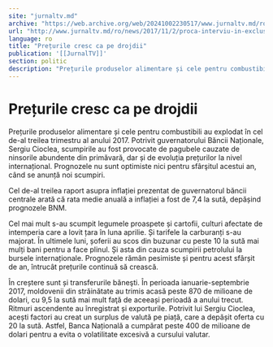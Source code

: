 ```yaml
---
site: "jurnaltv.md"
archive: "https://web.archive.org/web/20241002230517/www.jurnaltv.md/ro/news/2017/11/2/proca-interviu-in-exclusivitate-la-jurnal-tv-10308136/"
url: "http://www.jurnaltv.md/ro/news/2017/11/2/proca-interviu-in-exclusivitate-la-jurnal-tv-10308136/"
language: ro
title: "Prețurile cresc ca pe drojdii"
publication: '[[JurnalTV]]'
section: politic
description: "Prețurile produselor alimentare și cele pentru combustibili au explodat &icirc;n cel de-al treilea trimestru al anului 2017. Potrivit guvernatorului..."
---
```


# Prețurile cresc ca pe drojdii

Prețurile produselor alimentare și cele pentru combustibili au explodat în cel de-al treilea trimestru al anului 2017. Potrivit guvernatorului Băncii Naționale, Sergiu Cioclea, scumpirile au fost provocate de pagubele cauzate de ninsorile abundente din primăvară, dar și de evoluția prețurilor la nivel internațional. Prognozele nu sunt optimiste nici pentru sfârşitul acestui an, când se anunță noi scumpiri.

Cel de-al treilea raport asupra inflației prezentat de guvernatorul băncii centrale arată că rata medie anuală a inflației a fost de 7,4 la sută, depășind prognozele BNM.

Cel mai mult s-au scumpit legumele proaspete și cartofii, culturi afectate de intemperia care a lovit țara în luna aprilie. Și tarifele la carburanți s-au majorat. În ultimele luni, șoferii au scos din buzunar cu peste 10 la sută mai mulți bani pentru a face plinul. Și asta din cauza scumpirii petrolului la bursele internaționale. Prognozele rămân pesimiste și pentru acest sfârșit de an, întrucât prețurile continuă să crească.

În creștere sunt și transferurile băneşti. În perioada ianuarie-septembrie 2017, moldovenii din străinătate au trimis acasă peste 870 de milioane de dolari, cu 9,5 la sută mai mult faţă de aceeași perioadă a anului trecut. Ritmuri ascendente au înregistrat și exporturile. Potrivit lui Sergiu Cioclea, acești factori au creat un surplus de valută pe piață, care a depășit oferta cu 20 la sută. Astfel, Banca Națională a cumpărat peste 400 de milioane de dolari pentru a evita o volatilitate excesivă a cursului valutar.